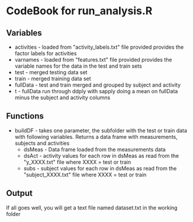 # CodeBook for run_analysis.R

## Variables
* activities - loaded from "activity_labels.txt" file provided provides the factor labels for activities
* varnames - loaded from "features.txt" file provided provides the variable names for the data in the test and train sets
* test - merged testing data set
* train - merged training data set
* fullData - test and train merged and grouped by subject and activity
* t - fullData run through ddply with sapply doing a mean on fullData minus the subject and activity columns

## Functions
* buildDF - takes one parameter, the subfolder with the test or train data with following variables. Returns a data frame with measurements, subjects and activities
  + dsMeas - Data frame loaded from the measurements data
  + dsAct - activity values for each row in dsMeas as read from the "y_XXXX.txt" file where XXXX = test or train
  + subs - subject values for each row in dsMeas as read from the "subject_XXXX.txt" file where XXXX = test or train

## Output
If all goes well, you will get a text file named dataset.txt in the working folder


